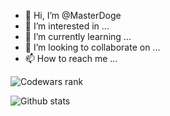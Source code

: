 - 👋 Hi, I’m @MasterDoge
- 👀 I’m interested in ...
- 🌱 I’m currently learning ...
- 💞️ I’m looking to collaborate on ...
- 📫 How to reach me ...


![Codewars rank](https://www.codewars.com/users/stefansalajan/badges/large?theme=dark_mode)


![Github stats](https://github-readme-stats.vercel.app/api?username=yourusername&theme=tokyonight&show_icons=true&count_private=true)

<!---
MasterDoge/MasterDoge is a ✨ special ✨ repository because its `README.md` (this file) appears on your GitHub profile.
You can click the Preview link to take a look at your changes.
--->
